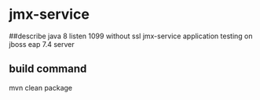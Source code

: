 # jmx-service



##describe
java 8
listen 1099 without ssl
jmx-service application testing on jboss eap 7.4 server


## build command
mvn clean package



